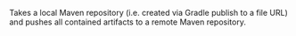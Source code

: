 
Takes a local Maven repository (i.e. created via Gradle publish to a file URL) and pushes all
contained artifacts to a remote Maven repository.
